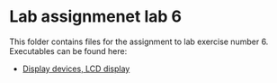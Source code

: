 # Lab assignmenet lab 6
This folder contains files for the assignment to lab exercise number 6.
Executables can be found here:

* [Display devices, LCD display](../../Labs/06-lcd)